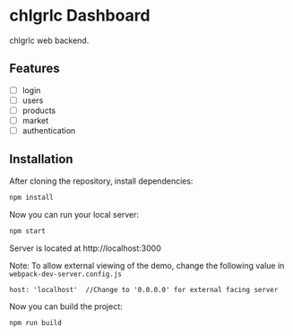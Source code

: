 # chlgrlc Dashboard
chlgrlc web backend.

## Features
- [ ] login
- [ ] users
- [ ] products
- [ ] market
- [ ] authentication

## Installation

After cloning the repository, install dependencies:
```sh
npm install
```

Now you can run your local server:
```sh
npm start
```
Server is located at http://localhost:3000

Note: To allow external viewing of the demo, change the following value in `webpack-dev-server.config.js`

```
host: 'localhost'  //Change to '0.0.0.0' for external facing server
```

Now you can build the project:
```sh
npm run build
```

